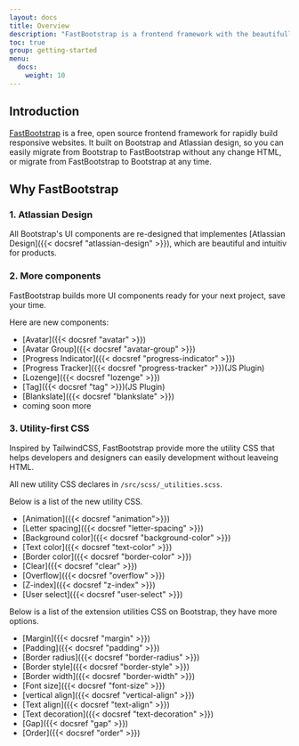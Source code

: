 ```yaml
---
layout: docs
title: Overview
description: "FastBootstrap is a frontend framework with the beautifully UI components that implements Atlassian Design."
toc: true
group: getting-started
menu:
  docs:   
    weight: 10
---
```


## Introduction

[FastBootstrap](/) is a free, open source frontend framework for rapidly build responsive websites. It built on Bootstrap and Atlassian design, so you can easily migrate from Bootstrap to FastBootstrap without any change HTML, or migrate from FastBootstrap to Bootstrap at any time. 

## Why FastBootstrap

### 1. Atlassian Design

All Bootstrap's UI components are re-designed that implementes [Atlassian Design]({{< docsref "atlassian-design" >}}), which are beautiful and intuitiv for products.

### 2. More components

FastBootstrap builds more UI components ready for your next project, save your time.

Here are new components:

- [Avatar]({{< docsref "avatar" >}})
- [Avatar Group]({{< docsref "avatar-group" >}})
- [Progress Indicator]({{< docsref "progress-indicator" >}})
- [Progress Tracker]({{< docsref "progress-tracker" >}})(JS Plugin)
- [Lozenge]({{< docsref "lozenge" >}})
- [Tag]({{< docsref "tag" >}})(JS Plugin)
- [Blankslate]({{< docsref "blankslate" >}})
- coming soon more

### 3. Utility-first CSS

Inspired by TailwindCSS, FastBootstrap provide more the utility CSS that helps developers and designers can easily development without leaveing HTML. 

All new utility CSS declares in `/src/scss/_utilities.scss`.

Below is a list of the new utility CSS.

- [Animation]({{< docsref "animation">}})
- [Letter spacing]({{< docsref "letter-spacing" >}})
- [Background color]({{< docsref "background-color" >}})
- [Text color]({{< docsref "text-color" >}})
- [Border color]({{< docsref "border-color" >}})
- [Clear]({{< docsref "clear" >}})
- [Overflow]({{< docsref "overflow" >}})
- [Z-index]({{< docsref "z-index" >}})
- [User select]({{< docsref "user-select" >}})

Below is a list of the extension utilities CSS on Bootstrap, they have more options.

- [Margin]({{< docsref "margin" >}})
- [Padding]({{< docsref "padding" >}})
- [Border radius]({{< docsref "border-radius" >}})
- [Border style]({{< docsref "border-style" >}})
- [Border width]({{< docsref "border-width" >}})
- [Font size]({{< docsref "font-size" >}})
- [vertical align]({{< docsref "vertical-align" >}})
- [Text align]({{< docsref "text-align" >}})
- [Text decoration]({{< docsref "text-decoration" >}})
- [Gap]({{< docsref "gap" >}})
- [Order]({{< docsref "order" >}})